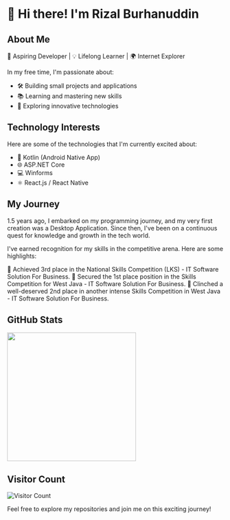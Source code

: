 # 👋 Hi there! I'm Rizal Burhanuddin

## About Me

🚀 Aspiring Developer | 💡 Lifelong Learner | 🌍 Internet Explorer

In my free time, I'm passionate about:

- 🛠️ Building small projects and applications
- 📚 Learning and mastering new skills
- 🌱 Exploring innovative technologies

## Technology Interests

Here are some of the technologies that I'm currently excited about:

- 📱 Kotlin (Android Native App)
- 🌐 ASP.NET Core
- 💻 Winforms
- ⚛️ React.js / React Native

## My Journey

1.5 years ago, I embarked on my programming journey, and my very first creation was a Desktop Application. Since then, I've been on a continuous quest for knowledge and growth in the tech world.

I've earned recognition for my skills in the competitive arena. Here are some highlights:

🥉 Achieved 3rd place in the National Skills Competition (LKS) - IT Software Solution For Business.
🥇 Secured the 1st place position in the Skills Competition for West Java - IT Software Solution For Business.
🥈 Clinched a well-deserved 2nd place in another intense Skills Competition in West Java - IT Software Solution For Business.
## GitHub Stats

<img src="https://github-readme-stats.vercel.app/api/top-langs/?username=rmxburhan&langs_count=10"  width="300px">

## Visitor Count

![Visitor Count](https://moe-counter.glitch.me/get/@rmxburhan)

Feel free to explore my repositories and join me on this exciting journey!
